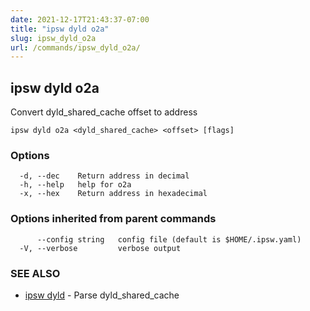 ```yaml
---
date: 2021-12-17T21:43:37-07:00
title: "ipsw dyld o2a"
slug: ipsw_dyld_o2a
url: /commands/ipsw_dyld_o2a/
---
```

## ipsw dyld o2a

Convert dyld_shared_cache offset to address

```
ipsw dyld o2a <dyld_shared_cache> <offset> [flags]
```

### Options

```
  -d, --dec    Return address in decimal
  -h, --help   help for o2a
  -x, --hex    Return address in hexadecimal
```

### Options inherited from parent commands

```
      --config string   config file (default is $HOME/.ipsw.yaml)
  -V, --verbose         verbose output
```

### SEE ALSO

* [ipsw dyld](/cmd/ipsw_dyld/)	 - Parse dyld_shared_cache

